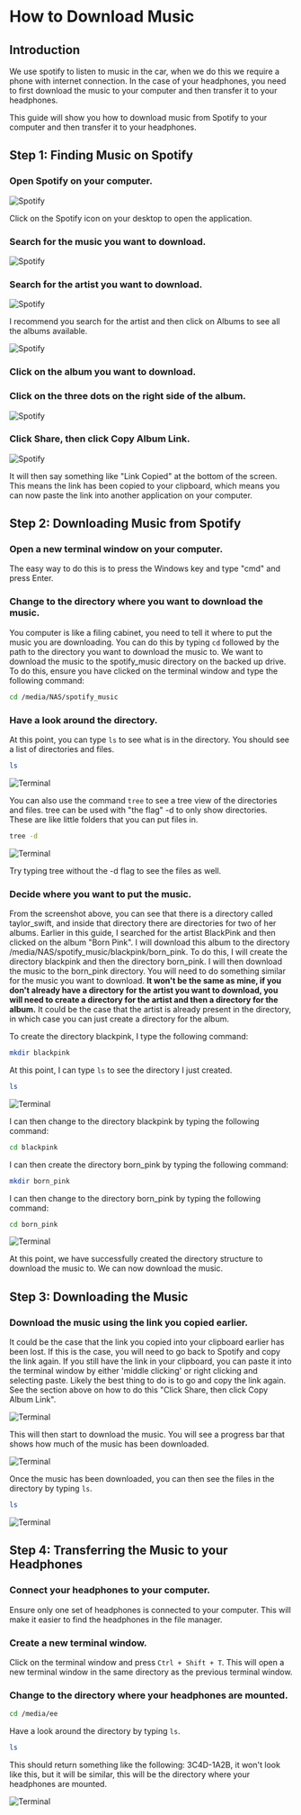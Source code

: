 # How to Download Music
## Introduction

We use spotify to listen to music in the car, when we do this we require a phone with internet connection. In the case of your headphones, you need to first download the music to your computer and then transfer it to your headphones.

This guide will show you how to download music from Spotify to your computer and then transfer it to your headphones.

## Step 1: Finding Music on Spotify
### Open Spotify on your computer.

![Spotify](./images/spotify.png)

Click on the Spotify icon on your desktop to open the application.

### Search for the music you want to download.
![Spotify](./images/spotify_search.png)

### Search for the artist you want to download.
![Spotify](./images/spotify_artist_search.png)

I recommend you search for the artist and then click on Albums to see all the albums available.

![Spotify](./images/spotify_album_search.png)

### Click on the album you want to download.

### Click on the three dots on the right side of the album.

![Spotify](./images/spotify_album.png)

### Click Share, then click Copy Album Link.

![Spotify](./images/spotify_share.png)

It will then say something like "Link Copied" at the bottom of the screen. This means the link has been copied to your clipboard, which means you can now paste the link into another application on your computer.

## Step 2: Downloading Music from Spotify

### Open a new terminal window on your computer.
The easy way to do this is to press the Windows key and type "cmd" and press Enter.

### Change to the directory where you want to download the music.
You computer is like a filing cabinet, you need to tell it where to put the music you are downloading. You can do this by typing `cd` followed by the path to the directory you want to download the music to. We want to download the music to the spotify_music directory on the backed up drive. To do this, ensure you have clicked on the terminal window and type the following command:

```bash
cd /media/NAS/spotify_music
```

### Have a look around the directory.
At this point, you can type `ls` to see what is in the directory. You should see a list of directories and files.

```bash
ls
```
![Terminal](./images/terminal_ls.png)

You can also use the command `tree` to see a tree view of the directories and files. tree can be used with "the flag" -d to only show directories. These are like little folders that you can put files in.

```bash
tree -d
```

![Terminal](./images/terminal_tree.png)

Try typing tree without the -d flag to see the files as well.

### Decide where you want to put the music.

From the screenshot above, you can see that there is a directory called taylor_swift, and inside that directory there are directories for two of her albums. Earlier in this guide, I searched for the artist BlackPink and then clicked on the album "Born Pink". I will download this album to the directory /media/NAS/spotify_music/blackpink/born_pink. To do this, I will create the directory blackpink and then the directory born_pink. I will then download the music to the born_pink directory. You will need to do something similar for the music you want to download. **It won't be the same as mine, if you don't already have a directory for the artist you want to download, you will need to create a directory for the artist and then a directory for the album.** It could be the case that the artist is already present in the directory, in which case you can just create a directory for the album.

To create the directory blackpink, I type the following command:

```bash
mkdir blackpink
```

At this point, I can type `ls` to see the directory I just created.

```bash
ls
```
![Terminal](./images/terminal_blackpink_ls.png)

I can then change to the directory blackpink by typing the following command:

```bash
cd blackpink
```

I can then create the directory born_pink by typing the following command:

```bash
mkdir born_pink
```

I can then change to the directory born_pink by typing the following command:

```bash
cd born_pink
```

![Terminal](./images/terminal_blackpink_born_pink.png)

At this point, we have successfully created the directory structure to download the music to. We can now download the music.

## Step 3: Downloading the Music

### Download the music using the link you copied earlier.
It could be the case that the link you copied into your clipboard earlier has been lost. If this is the case, you will need to go back to Spotify and copy the link again. If you still have the link in your clipboard, you can paste it into the terminal window by either 'middle clicking' or right clicking and selecting paste. Likely the best thing to do is to go and copy the link again. See the section above on how to do this "Click Share, then click Copy Album Link".

![Terminal](./images/spotdl_link.png)

This will then start to download the music. You will see a progress bar that shows how much of the music has been downloaded.

![Terminal](./images/spotdl_download.png)

Once the music has been downloaded, you can then see the files in the directory by typing `ls`.

```bash
ls
```

![Terminal](./images/spotdl_ls.png)

## Step 4: Transferring the Music to your Headphones

### Connect your headphones to your computer. 
Ensure only one set of headphones is connected to your computer. This will make it easier to find the headphones in the file manager.

### Create a new terminal window.
Click on the terminal window and press `Ctrl + Shift + T`. This will open a new terminal window in the same directory as the previous terminal window.

### Change to the directory where your headphones are mounted.

```bash
cd /media/ee
```
Have a look around the directory by typing `ls`.

```bash
ls
```

This should return something like the following: 3C4D-1A2B, it won't look like this, but it will be similar, this will be the directory where your headphones are mounted.

![Terminal](./images/terminal_headphones.png)

